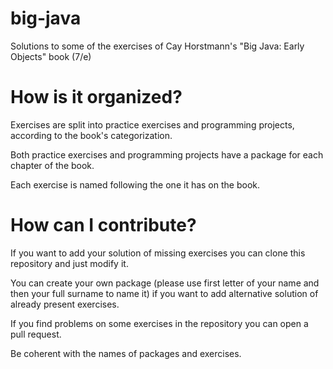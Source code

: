 # big-java
Solutions to some of the exercises of Cay Horstmann's "Big Java: Early Objects" book (7/e) 

# How is it organized?
Exercises are split into practice exercises and programming projects, according to the book's categorization. 

Both practice exercises and programming projects have a package for each chapter of the book.

Each exercise is named following the one it has on the book.

# How can I contribute?
If you want to add your solution of missing exercises you can clone this repository and just modify it. 

You can create your own package (please use first letter of your name and then your full surname to name it) if you want to add alternative solution of already present exercises.

If you find problems on some exercises in the repository you can open a pull request. 

Be coherent with the names of packages and exercises.
